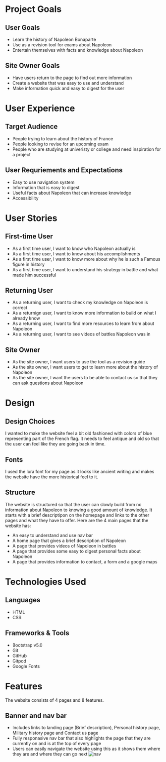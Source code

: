 # Project Goals
## User Goals
- Learn the history of Napoleon Bonaparte
- Use as a revision tool for exams about Napoleon
- Entertain themselves with facts and knowledge about Napoleon
## Site Owner Goals
- Have users return to the page to find out more information
- Create a website that was easy to use and understand
- Make information quick and easy to digest for the user

# User Experience
## Target Audience
- People trying to learn about the history of France
- People looking to revise for an upcoming exam
- People who are studying at univeristy or college and need inspiration for a project

## User Requriements and Expectations
- Easy to use navigation system
- Information that is easy to digest
- Useful facts about Napoleon that can increase knowledge
- Accessibility

# User Stories
## First-time User
- As a first time user, I want to know who Napoleon actually is
- As a first time user, I want to know about his accomplishments
- As a first time user, I want to know more about why he is such a Famous figure in history
- As a first time user, I want to understand his strategy in battle and what made him successful

## Returning User
- As a returning user, I want to check my knowledge on Napoleon is correct
- As a returnign user, I want to know more information to build on what I already know
- As a returning user, I want to find more resources to learn from about Napoleon
- As a returning user, I want to see videos of battles Napoleon was in

## Site Owner
- As the site owner, I want users to use the tool as a revision guide
- As the site owner, I want users to get to learn more about the history of Napoleon
- As the site owner, I want the users to be able to contact us so that they can ask questions about Napoleon

# Design
## Design Choices
I wanted to make the website feel a bit old fashioned with colors of blue representing part of the French flag. It needs to feel antique and old so that the user can feel like they are going back in time.

## Fonts
I used the lora font for my page as it looks like ancient writing and makes the website have the more historical feel to it.

## Structure
The website is structured so that the user can slowly build from no information about Napoleon to knowing a good amount of knowledge. It starts with a brief descriptipon on the homepage and links to the other pages and what they have to offer. Here are the 4 main pages that the website has:

- An easy to understand and use nav bar
- A home page that gives a brief description of Napoleon
- A page that provides videos of Napoleon in battles
- A page that provides some easy to digest personal facts about Napoleon
- A page that provides information to contact, a form and a google maps

# Technologies Used
## Languages
- HTML
- CSS 

## Frameworks & Tools
- Bootstrap v5.0
- Git
- GitHub
- Gitpod
- Google Fonts

# Features
The website consists of 4 pages and 8 features.

## Banner and nav bar
- Includes links to landing page (Brief description), Personal history page, Military history page and Contact us page
- Fully responasive nav bar that also highlights the page that they are currently on and is at the top of every page
- Users can easily navigate the website using this as it shows them where they are and where they can go next
![nav](https://user-images.githubusercontent.com/81440285/173217362-5e3d197b-f60c-4034-a5a3-03928651d308.png)
